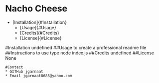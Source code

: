 # Nacho Cheese
    
- [Installation]{#Installation}
    - [Usage]{#Usage}
    - [Credits]{#Credits}
    - [License]{#License}

#Installation
    undefined
    ##Usage
    to create a professional readme file
    ##Instructions
    to use type node index.js
    ##Credits
    undefined
    ##License
    None
    
    #Contact
    * GITHub jgarnaat
    * Email jgarnaat8685@yahoo.com